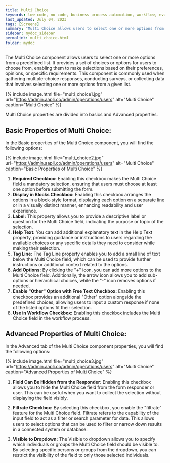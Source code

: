 ```yaml
---
title: Multi Choice
keywords: low code, no code, business process automation, workflow, evaluation matrixs
last_updated: July 04, 2023
tags: [Screens]
summary: "Multi Choice allows users to select one or more options from a predefined list." 
sidebar: mydoc_sidebar
permalink: multi_choice.html
folder: mydoc
---
```


The Multi Choice component allows users to select one or more options from a predefined list. It provides a set of choices or options for users to choose from, enabling them to make selections based on their preferences, opinions, or specific requirements. This component is commonly used when gathering multiple-choice responses, conducting surveys, or collecting data that involves selecting one or more options from a given list.

{% include image.html file="multi_choice1.jpg" url="https://admin.aapli.co/admin/operations/users" alt="Multi Choice" caption="Multi Choice" %}

Multi Choice properties are divided into basics and Advanced properties.

## Basic Properties of Multi Choice:

In the Basic properties of the Multi Choice component, you will find the following options:

{% include image.html file="multi_choice2.jpg" url="https://admin.aapli.co/admin/operations/users" alt="Multi Choice" caption="Basic Properties of Multi Choice" %}

1. **Required Checkbox:** Enabling this checkbox makes the Multi Choice field a mandatory selection, ensuring that users must choose at least one option before submitting the form.
2. **Display in Blocks Checkbox:** Enabling this checkbox arranges the options in a block-style format, displaying each option on a separate line or in a visually distinct manner, enhancing readability and user experience.
3. **Label:** This property allows you to provide a descriptive label or question for the Multi Choice field, indicating the purpose or topic of the selection.
4. **Help Text:** You can add additional explanatory text in the Help Text property, providing guidance or instructions to users regarding the available choices or any specific details they need to consider while making their selection.
5. **Tag Line:** The Tag Line property enables you to add a small line of text below the Multi Choice field, which can be used to provide further instructions or additional context related to the options.
6. **Add Options:** By clicking the "+" icon, you can add more options to the Multi Choice field. Additionally, the arrow icon allows you to add sub-options or hierarchical choices, while the "-" icon removes options if needed.
7. **Enable "Other" Option with Free Text Checkbox:** Enabling this checkbox provides an additional "Other" option alongside the predefined choices, allowing users to input a custom response if none of the listed options fit their selection.
8. **Use in Workflow Checkbox:** Enabling this checkbox includes the Multi Choice field in the workflow process.


## Advanced Properties of Multi Choice:

In the Advanced tab of the Multi Choice component properties, you will find the following options:

{% include image.html file="multi_choice3.jpg" url="https://admin.aapli.co/admin/operations/users" alt="Multi Choice" caption="Advanced Properties of Multi Choice" %}

1. **Field Can Be Hidden from the Responder:** Enabling this checkbox allows you to hide the Multi Choice field from the form responder or user. This can be useful when you want to collect the selection without displaying the field visibly.

2. **Filtrate Checkbox:** By selecting this checkbox, you enable the "filtrate" feature for the Multi Choice field. Filtrate refers to the capability of the input field to act as a filter or search parameter for data. This allows users to select options that can be used to filter or narrow down results in a connected system or database.

3. **Visible to Dropdown:** The Visible to dropdown allows you to specify which individuals or groups the Multi Choice field should be visible to. By selecting specific persons or groups from the dropdown, you can restrict the visibility of the field to only those selected individuals.

